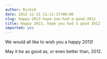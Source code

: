 ```yaml
---
author: RichiH
date: 2012-12-31 11:11:17+00:00
slug: happy-2013-hope-you-had-a-good-2012
title: Happy 2013, hope you had a good 2012
imported: yes
---
```

We would all like to wish you a happy 2013!

May it be as good as, or even better than, 2012.
